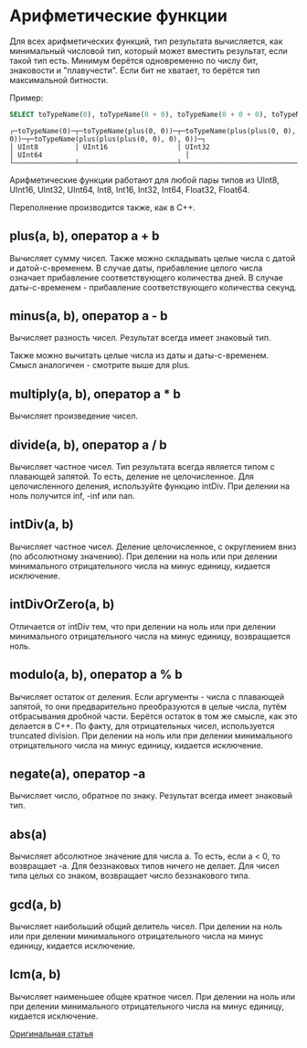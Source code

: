 # Арифметические функции

Для всех арифметических функций, тип результата вычисляется, как минимальный числовой тип, который может вместить результат, если такой тип есть. Минимум берётся одновременно по числу бит, знаковости и "плавучести". Если бит не хватает, то берётся тип максимальной битности.

Пример:

```sql
SELECT toTypeName(0), toTypeName(0 + 0), toTypeName(0 + 0 + 0), toTypeName(0 + 0 + 0 + 0)
```

```
┌─toTypeName(0)─┬─toTypeName(plus(0, 0))─┬─toTypeName(plus(plus(0, 0), 0))─┬─toTypeName(plus(plus(plus(0, 0), 0), 0))─┐
│ UInt8         │ UInt16                 │ UInt32                          │ UInt64                                   │
└───────────────┴────────────────────────┴─────────────────────────────────┴──────────────────────────────────────────┘
```

Арифметические функции работают для любой пары типов из UInt8, UInt16, UInt32, UInt64, Int8, Int16, Int32, Int64, Float32, Float64.

Переполнение производится также, как в C++.

## plus(a, b), оператор a + b

Вычисляет сумму чисел.
Также можно складывать целые числа с датой и датой-с-временем. В случае даты, прибавление целого числа означает прибавление соответствующего количества дней. В случае даты-с-временем - прибавление соответствующего количества секунд.

## minus(a, b), оператор a - b

Вычисляет разность чисел. Результат всегда имеет знаковый тип.

Также можно вычитать целые числа из даты и даты-с-временем. Смысл аналогичен - смотрите выше для plus.

## multiply(a, b), оператор a \* b

Вычисляет произведение чисел.

## divide(a, b), оператор a / b

Вычисляет частное чисел. Тип результата всегда является типом с плавающей запятой.
То есть, деление не целочисленное. Для целочисленного деления, используйте функцию intDiv.
При делении на ноль получится inf, -inf или nan.

## intDiv(a, b)

Вычисляет частное чисел. Деление целочисленное, с округлением вниз (по абсолютному значению).
При делении на ноль или при делении минимального отрицательного числа на минус единицу, кидается исключение.

## intDivOrZero(a, b)

Отличается от intDiv тем, что при делении на ноль или при делении минимального отрицательного числа на минус единицу, возвращается ноль.

## modulo(a, b), оператор a % b

Вычисляет остаток от деления.
Если аргументы - числа с плавающей запятой, то они предварительно преобразуются в целые числа, путём отбрасывания дробной части.
Берётся остаток в том же смысле, как это делается в C++. По факту, для отрицательных чисел, используется truncated division.
При делении на ноль или при делении минимального отрицательного числа на минус единицу, кидается исключение.

## negate(a), оператор -a

Вычисляет число, обратное по знаку. Результат всегда имеет знаковый тип.

## abs(a)

Вычисляет абсолютное значение для числа a. То есть, если a &lt; 0, то возвращает -a.
Для беззнаковых типов ничего не делает. Для чисел типа целых со знаком, возвращает число беззнакового типа.

## gcd(a, b)
Вычисляет наибольший общий делитель чисел.
При делении на ноль или при делении минимального отрицательного числа на минус единицу, кидается исключение.

## lcm(a, b)
Вычисляет наименьшее общее кратное чисел.
При делении на ноль или при делении минимального отрицательного числа на минус единицу, кидается исключение.

[Оригинальная статья](https://clickhouse.yandex/docs/ru/query_language/functions/arithmetic_functions/) <!--hide-->
